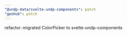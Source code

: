 ```yaml
---
"@undp-data/svelte-undp-components": patch
"geohub": patch
---
```


refactor: migrated ColorPicker to svelte-undp-components
